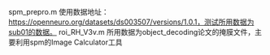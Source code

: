 spm_prepro.m 使用数据地址：https://openneuro.org/datasets/ds003507/versions/1.0.1，测试所用数据为sub01的数据。
roi_RH_V3v.m 所用数据为object_decoding论文的掩膜文件，主要利用spm的Image Calculator工具

